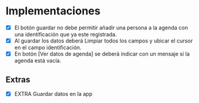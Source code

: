 # Implementaciones

- [X] El botón guardar no debe permitir añadir una persona a la agenda con una identificación
que ya este registrada.
- [X] Al guardar los datos deberá Limpiar todos los campos y ubicar el cursor en el campo
identificación.
- [X] En botón [Ver datos de agenda] se deberá indicar con un mensaje si la agenda está vacía.

## Extras
- [X] EXTRA Guardar datos en la app
